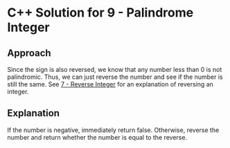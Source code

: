 # C++ Solution for 9 - Palindrome Integer

## Approach

Since the sign is also reversed, we know that any number less than 0 is not palindromic. Thus, we can just reverse the number and see if the
number is still the same. See [7 - Reverse Integer](https://github.com/ihanken/leetcode-solutions/tree/master/007%20-%20Reverse%20Integer%20(Easy)/C%2B%2B) for
an explanation of reversing an integer.

## Explanation

If the number is negative, immediately return false. Otherwise, reverse the number and return whether the number is equal to the reverse.
